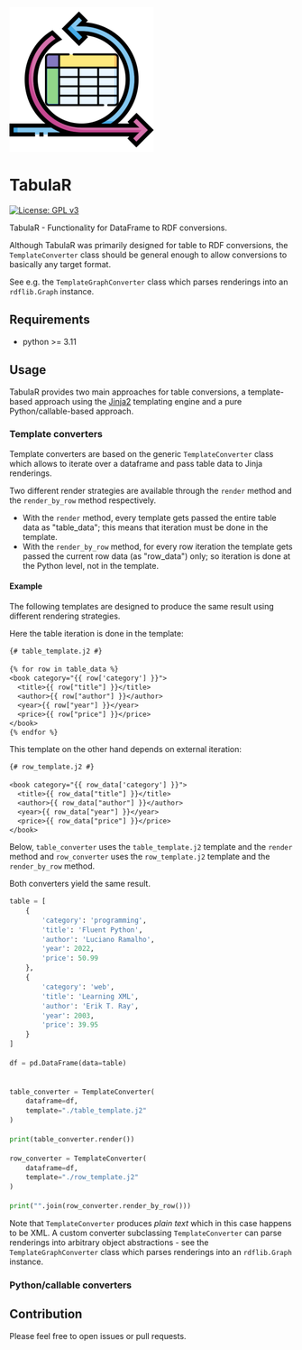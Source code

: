 ![<img src="lodkit.png" width=10% height=10%>](./tabular_logo_small.png)
# TabulaR
[![License: GPL v3](https://img.shields.io/badge/License-GPLv3-blue.svg)](https://www.gnu.org/licenses/gpl-3.0)

TabulaR - Functionality for DataFrame to RDF conversions.

Although TabulaR was primarily designed for table to RDF conversions, the `TemplateConverter` class should be general enough to allow conversions to basically any target format.

See e.g. the `TemplateGraphConverter` class which parses renderings into an `rdflib.Graph` instance.

## Requirements

* python >= 3.11

## Usage
TabulaR provides two main approaches for table conversions, a template-based approach using the [Jinja2](https://jinja.palletsprojects.com/) templating engine and a pure Python/callable-based approach.

### Template converters

Template converters are based on the generic `TemplateConverter` class which allows to iterate over a dataframe and pass table data to Jinja renderings.

Two different render strategies are available through the `render` method and the `render_by_row` method respectively.

- With the `render` method, every template gets passed the entire table data as "table_data"; 
  this means that iteration must be done in the template.
- With the `render_by_row` method, for every row iteration the template gets passed the current row data (as "row_data") only;
  so iteration is done at the Python level, not in the template.
  
#### Example

The following templates are designed to produce the same result using different rendering strategies.

Here the table iteration is done in the template:
```jinja
{# table_template.j2 #}

{% for row in table_data %}
<book category="{{ row['category'] }}">
  <title>{{ row["title"] }}</title>
  <author>{{ row["author"] }}</author>
  <year>{{ row["year"] }}</year>
  <price>{{ row["price"] }}</price>
</book>
{% endfor %}
```

This template on the other hand depends on external iteration:
```jinja
{# row_template.j2 #}

<book category="{{ row_data['category'] }}">
  <title>{{ row_data["title"] }}</title>
  <author>{{ row_data["author"] }}</author>
  <year>{{ row_data["year"] }}</year>
  <price>{{ row_data["price"] }}</price>
</book>
```

Below, `table_converter` uses the `table_template.j2` template and the `render` method and `row_converter` uses the `row_template.j2` template and the `render_by_row` method.

Both converters yield the same result.

```python
table = [
    {
        'category': 'programming',
        'title': 'Fluent Python',
        'author': 'Luciano Ramalho',
        'year': 2022,
        'price': 50.99
    },
    {
        'category': 'web',
        'title': 'Learning XML',
        'author': 'Erik T. Ray',
        'year': 2003,
        'price': 39.95
    }
]

df = pd.DataFrame(data=table)


table_converter = TemplateConverter(
    dataframe=df,
    template="./table_template.j2"
)

print(table_converter.render())

row_converter = TemplateConverter(
    dataframe=df,
    template="./row_template.j2"
)

print("".join(row_converter.render_by_row()))
```

Note that `TemplateConverter` produces *plain text* which in this case happens to be XML. A custom converter subclassing `TemplateConverter` can parse renderings into arbitrary object abstractions - see the `TemplateGraphConverter` class which parses renderings into an `rdflib.Graph` instance.

### Python/callable converters


## Contribution

Please feel free to open issues or pull requests.
